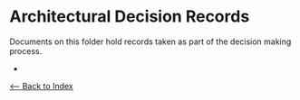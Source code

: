 # Architectural Decision Records

Documents on this folder hold records taken as part of the decision making process.

- []()

[<-- Back to Index](../README.md)